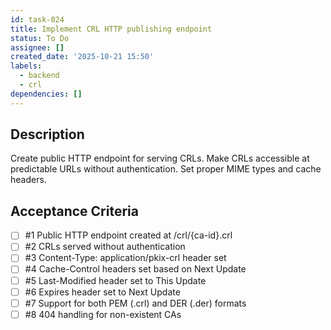 ```yaml
---
id: task-024
title: Implement CRL HTTP publishing endpoint
status: To Do
assignee: []
created_date: '2025-10-21 15:50'
labels:
  - backend
  - crl
dependencies: []
---
```


## Description

<!-- SECTION:DESCRIPTION:BEGIN -->
Create public HTTP endpoint for serving CRLs. Make CRLs accessible at predictable URLs without authentication. Set proper MIME types and cache headers.
<!-- SECTION:DESCRIPTION:END -->

## Acceptance Criteria
<!-- AC:BEGIN -->
- [ ] #1 Public HTTP endpoint created at /crl/{ca-id}.crl
- [ ] #2 CRLs served without authentication
- [ ] #3 Content-Type: application/pkix-crl header set
- [ ] #4 Cache-Control headers set based on Next Update
- [ ] #5 Last-Modified header set to This Update
- [ ] #6 Expires header set to Next Update
- [ ] #7 Support for both PEM (.crl) and DER (.der) formats
- [ ] #8 404 handling for non-existent CAs
<!-- AC:END -->
